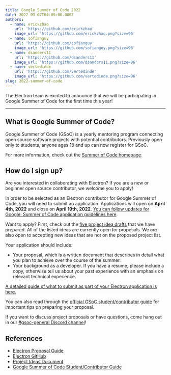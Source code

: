 ```yaml
---
title: Google Summer of Code 2022
date: 2022-03-07T00:00:00.000Z
authors:
  - name: erickzhao
    url: 'https://github.com/erickzhao'
    image_url: 'https://github.com/erickzhao.png?size=96'
  - name: sofianguy
    url: 'https://github.com/sofianguy'
    image_url: 'https://github.com/sofianguy.png?size=96'
  - name: dsanders11
    url: 'https://github.com/dsanders11'
    image_url: 'https://github.com/dsanders11.png?size=96'
  - name: vertedinde
    url: 'https://github.com/vertedinde'
    image_url: 'https://github.com/vertedinde.png?size=96'
slug: 2022-summer-of-code
---
```


The Electron team is excited to announce that we will be participating in Google Summer of Code for the first time this year!

---

## What is Google Summer of Code?

Google Summer of Code (GSoC) is a yearly mentoring program connecting open source software projects with potential contributors. Previously open only to students, anyone ages 18 and up can now register for GSoC.

For more information, check out the [Summer of Code homepage](https://summerofcode.withgoogle.com/).

## How do I sign up?

Are you interested in collaborating with Electron? If you are a new or beginner open source contributor, we welcome you to apply!

In order to be selected as an Electron contributor for Google Summer of Code, you will need to submit an application. Applications will open on **April 4th, 2022** and close on **April 19th, 2022**. [You can follow updates for Google: Summer of Code application guidelines here](https://opensource.googleblog.com/2021/11/expanding-google-summer-of-code-in-2022.html).

Want to apply? First, check out the [five project idea drafts](https://docs.google.com/document/d/1hJBiju0185Tga99WF3023u0uHgnfCG-J1DfzmhYHca0/edit?usp=sharing) that we have prepared. All of the listed ideas are currently open for proposals. We are also open to accepting new ideas that are not on the proposed project list.

Your application should include:
* Your proposal, which is a written document that describes in detail what you plan to achieve over the course of the summer.
* Your background as a developer. If you have a resume, please include a copy, otherwise tell us about your past experience with an emphasis on relevant technical experience.

[A detailed guide of what to submit as part of your Electron application is here.](https://docs.google.com/document/d/17vDEvxq7bEwFXO-hJX7bsnyDCx8aRK3yo-rerrxYaOk/edit?usp=sharing)

You can also read through the [official GSoC student/contributor guide](https://google.github.io/gsocguides/student/) for important tips on preparing your proposal. 

If you want to discuss project proposals or have questions, come hang out in our [#gsoc-general Discord channel](https://discord.gg/w25Dn82xw9)!

## References

* [Electron Proposal Guide](https://docs.google.com/document/d/17vDEvxq7bEwFXO-hJX7bsnyDCx8aRK3yo-rerrxYaOk/edit?usp=sharing)
* [Electron GitHub](https://github.com/electron/electron)
* [Project Ideas Document](https://docs.google.com/document/d/1hJBiju0185Tga99WF3023u0uHgnfCG-J1DfzmhYHca0/edit?usp=sharing)
* [Google Summer of Code Student/Contributor Guide](https://google.github.io/gsocguides/student/)
